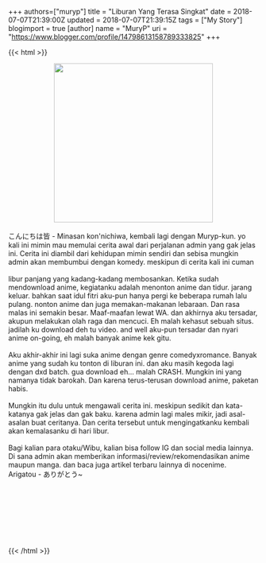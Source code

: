 +++
 authors=["muryp"] 
title = "Liburan Yang Terasa Singkat"
date = 2018-07-07T21:39:00Z
updated = 2018-07-07T21:39:15Z
tags = ["My Story"]
blogimport = true 
[author]
	name = "MuryP"
	uri = "https://www.blogger.com/profile/14798613158789333825"
+++

 {{< html >}} 
<div class="separator" style="clear: both; text-align: center;"><a href="https://2.bp.blogspot.com/-wjAj48ofXiE/W0GVQhW54DI/AAAAAAAADyI/t2t6Pjqqh1Eu3jl1hLJYceLONm8mmQP8gCLcBGAs/s1600/My%2BStory%2B%25233.jpg" imageanchor="1" style="margin-left: 1em; margin-right: 1em;"><img border="0" data-original-height="495" data-original-width="495" height="320" src="https://2.bp.blogspot.com/-wjAj48ofXiE/W0GVQhW54DI/AAAAAAAADyI/t2t6Pjqqh1Eu3jl1hLJYceLONm8mmQP8gCLcBGAs/s320/My%2BStory%2B%25233.jpg" width="320" /></a></div><br />こんにちは皆 - Minasan kon'nichiwa, kembali lagi dengan Muryp-kun. yo kali ini mimin mau memulai cerita awal dari perjalanan admin yang gak jelas ini. Cerita ini diambil dari kehidupan mimin sendiri dan sebisa mungkin admin akan membumbui dengan komedy. meskipun di cerita kali ini cuman<br /><br />libur panjang yang kadang-kadang membosankan. Ketika sudah mendownload anime, kegiatanku adalah menonton anime dan tidur. jarang keluar. bahkan saat idul fitri aku-pun hanya pergi ke beberapa rumah lalu pulang. nonton anime dan juga memakan-makanan lebaraan. Dan rasa malas ini semakin besar. Maaf-maafan lewat WA. dan akhirnya aku tersadar, akupun melakukan olah raga dan mencuci. Eh malah kehasut sebuah situs. jadilah ku download deh tu video. and well aku-pun tersadar dan nyari anime on-going, eh malah banyak anime kek gitu.<br /><br />Aku akhir-akhir ini lagi suka anime dengan genre comedyxromance. Banyak anime yang sudah ku tonton di liburan ini. dan aku masih kegoda lagi dengan dxd batch. gua download eh... malah CRASH. Mungkin ini yang namanya tidak barokah. Dan karena terus-terusan download anime, paketan habis.<br /><br />Mungkin itu dulu untuk mengawali cerita ini. meskipun sedikit dan kata-katanya gak jelas dan gak baku. karena admin lagi males mikir, jadi asal-asalan buat ceritanya. Dan cerita tersebut untuk mengingatkanku kembali akan kemalasanku di hari libur.<br /><br />Bagi kalian para otaku/Wibu, kalian bisa follow IG dan social media lainnya. Di sana admin akan memberikan informasi/review/rekomendasikan anime maupun manga. dan baca juga artikel terbaru lainnya di nocenime.<br />Arigatou - ありがとう~<br /><br /><br /><br /><br /><br /><br /><br /><br />
{{< /html >}}
